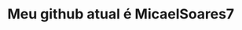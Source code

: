 # Meu github atual é MicaelSoares7


<!--
<p> Estudante do IFRJ - Curso Técnico em Informática </p>
<h3> Minhas Áreas (níveis de conhecimento): </h3>


- Segurança da Informação/Ciber Segurança (Muito Auto)✨
- Python (Auto)✨
- HTML/CSS (Muito Auto)✨
- JavaScript (Mediano/Auto)✨
- Java (Auto)✨
- PHP (Auto)✨
- C# (Mínimo)
- C (Auto)
- SQL(Auto)
- PowerShell(Auto)
- TypeScript(Mediano)

<h2>Meus hobbies</h2>

- Amo programar/desenvolver Sites, apps, jogos, prgramas e projetos nos meus tempos vagos.
- Jogo muitos jogos competitivos, principalmente os que que exigem muita movimentação, estratégia e uma mira perfeita(Gosto de sensi alta).
- Gosto muito de ficar digitando, em breve chegarei aos (200 WPM) atualmente estou nos (102 WPM).




**MicaelSoares11/MicaelSoares11** is a ✨ _special_ ✨ repository because its `README.md` (this file) appears on your GitHub profile.

Here are some ideas to get you started:

- 🔭 I’m currently working on ...
- 🌱 I’m currently learning ...
- 👯 I’m looking to collaborate on ...
- 🤔 I’m looking for help with ...
- 💬 Ask me about ...
- 📫 How to reach me: ...
- 😄 Pronouns: ...
- ⚡ Fun fact: ...
-->
